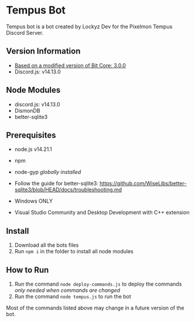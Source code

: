 # Tempus Bot
Tempus bot is a bot created by Lockyz Dev for the Pixelmon Tempus Discord Server.

## Version Information
- [Based on a modified version of Bit Core: 3.0.0](https://github.com/Lockyz-Dev/bit-core)
- Discord.js: v14.13.0

## Node Modules
- discord.js: v14.13.0
- DismonDB
- better-sqlite3

## Prerequisites
- node.js v14.21.1
- npm
- node-gyp *globally installed*
- Follow the guide for better-sqlite3: https://github.com/WiseLibs/better-sqlite3/blob/HEAD/docs/troubleshooting.md

- Windows ONLY
-  Visual Studio Community and Desktop Development with C++ extension

## Install
1. Download all the bots files
2. Run `npm i` in the folder to install all node modules

## How to Run
1. Run the command `node deploy-commands.js` to deploy the commands *only needed when commands are changed*
2. Run the command `node tempus.js` to run the bot

Most of the commands listed above may change in a future version of the bot.
